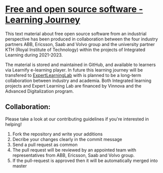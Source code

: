 # [Free and open source software - Learning Journey](https://github.com/ExpertLearningLab/foss-learning)

This text material about free open source software from an industrial perspective has been produced in collaboration between the four industry partners ABB, Ericsson, Saab and Volvo group and the university partner KTH (Royal Institute of Technology) within the projects of Integrated Learning during 2021-2023. 

The material is stored and maintained in GitHub, and available to learners via Learnify e-learning player. In future this learning journey will be transfered to [ExpertLearningLab](https://github.com/ExpertLearningLab) with is planned to be a long-term collaboration between industry and academia. Both Integrated learning projects and Expert Learning Lab are financed by Vinnova and the Advanced Digitalization program.

## Collaboration:
Please take a look at our contributing guidelines if you're interested in helping!
1. Fork the repository and write your additions
2. Decribe your changes clearly in the commit message
3. Send a pull request as common
4. The pull request will be reviewed by an appointed team with representatives from ABB, Ericsson, Saab and Volvo group.
5. If the pull-request is approved then it will be automatically merged into master
 
